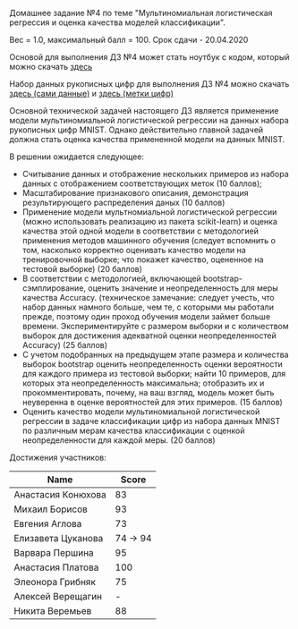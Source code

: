 Домашнее задание №4 по теме "Мультиномиальная логистическая регрессия и оценка качества моделей классификации".

Вес = 1.0, максимальный балл = 100. Срок сдачи - 20.04.2020


Основой для выполнения ДЗ №4 может стать ноутбук с кодом, который можно скачать [здесь](https://github.com/MKrinitskiy/ML4ES1-F2020-S2021/tree/master/HW06/MNIST_classification_MLR.ipynb)

Набор данных рукописных цифр для выполнения ДЗ №4 можно скачать [здесь (сами данные)](https://www.dropbox.com/s/axj8ce5h79q0pd6/mnist_data.npy?dl=0) и [здесь (метки цифр)](https://www.dropbox.com/s/a1p018bn1kczwdb/mnist_labels.npy?dl=0)

Основной технической задачей настоящего ДЗ является применение модели мультиномиальной логистической регрессии на данных набора рукописных цифр MNIST. Однако действительно главной задачей должна стать оценка качества примененной модели на данных MNIST.

В решении ожидается следующее:

- Считывание данных и отображение нескольких примеров из набора данных с отображением соответствующих меток (10 баллов);
- Масштабирование признакового описания, демонстрация результирующего распределения даных (10 баллов)
- Применение модели мультномиальной логистической регрессии (можно использовать реализацию из пакета scikit-learn) и оценка качества этой одной модели в соответствии с методологией применения методов машинного обучения (следует вспомнить о том, насколько корректно оценивать качество модели на тренировочной выборке; что покажет качество, оцененное на тестовой выборке) (20 баллов)
- В соответствии с методологией, включающей bootstrap-сэмплирование, оценить значение и неопределенность для меры качества Accuracy. (техническое замечание: следует учесть, что набор данных намного больше, чем те, с которыми мы работали прежде, поэтому один проход обучения модели займет больше времени. Экспериментируйте с размером выборки и с количеством выборок для достижения адекватной оценки неопределенностей Accuracy) (25 баллов)
- С учетом подобранных на предыдущем этапе размера и количества выборок bootstrap оценить неопределенность оценки вероятности для каждого примера из тестовой выборки; найти 10 примеров, для которых эта неопределенность максимальна; отобразить их и прокомментировать, почему, на ваш взгляд, модель может быть неуверенна в оценке вероятностей для этих примеров. (15 баллов)
- Оценить качество модели мультиномиальной логистической регрессии в задаче классификации цифр из набора данных MNIST по различным мерам качества классификации с оценкой неопределенности для каждой меры. (20 баллов)



Достижения участников:

| Name               | Score    |
| ------------------ | -------- |
| Анастасия Конюхова | 83       |
| Михаил Борисов     | 93       |
| Евгения Аглова     | 73       |
| Елизавета Цуканова | 74 -> 94 |
| Варвара Першина    | 95       |
| Анастасия Платова  | 100      |
| Элеонора Грибняк   | 75       |
| Алексей Верещагин  | -        |
| Никита Веремьев    | 88       |

